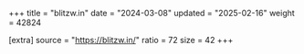 +++
title = "blitzw.in"
date = "2024-03-08"
updated = "2025-02-16"
weight = 42824

[extra]
source = "https://blitzw.in/"
ratio = 72
size = 42
+++
